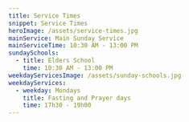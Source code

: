 ```yaml
---
title: Service Times
snippet: Service Times
heroImage: /assets/service-times.jpg
mainService: Main Sunday Service
mainServiceTime: 10:30 AM - 13:00 PM
sundaySchools:
  - title: Elders School
    time: 10:30 AM - 13:00 PM
weekdayServicesImage: /assets/sunday-schools.jpg
weekdayServices:
  - weekday: Mondays
    title: Fasting and Prayer days
    time: 17h30 - 19h00
---
```


